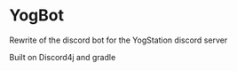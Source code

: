# YogBot

Rewrite of the discord bot for the YogStation discord server

Built on Discord4j and gradle
